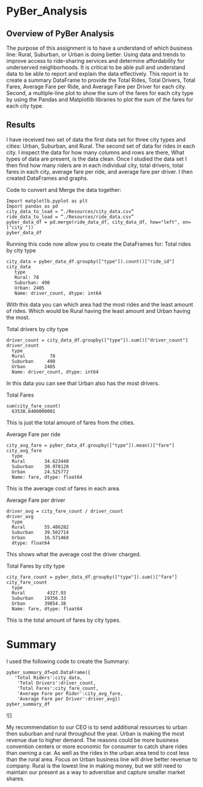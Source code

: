 # PyBer_Analysis

## Overview of PyBer Analysis
The purpose of this assignment is to have a understand of which business line: Rural, Suburban, or Urban is doing better. Using data and trends to improve access to ride-sharing services and determine affordability for underserved neighborhoods. It is critical to be able pull and understand data to be able to report and explain the data effectively.
This report is to create a summary DataFrame to provide the Total Rides, Total Drivers, Total Fares, Average Fare per Ride, and Average Fare per Driver for each city. Second, a multiple-line plot to show the sum of the fares for each city type by using the Pandas and Matplotlib libraries to plot the sum of the fares for each city type.

## Results
I have received two set of data the first data set for three city types and cities: Urban, Suburban, and Rural. The second set of data for rides in each city. I inspect the data for how many columns and rows are there, What types of data are present, is the data clean. Once I studied the data set I then find how many riders are in each individual city, total drivers, total fares in each city, average fare per ride, and average fare per driver. I then created DataFrames and graphs.

Code to convert and Merge the data together:

    Import matplotlb.pyplot as plt
    Import pandas as pd
    city_data_to_load = “./Resources/city_data.csv”
    ride_data_to_load = “./Resources/ride_data.csv”
    pyber_data_df = pd.merge(ride_data_df, city_data_df, how="left", on=["city "])
    pyber_data_df

Running this code now allow you to create the DataFrames for: 
Total rides by city type

    city_data = pyber_data_df.groupby(["type"]).count()["ride_id"]
    city_data
       type
       Rural: 78
       Suburban: 490
       Urban: 2405
       Name: driver_count, dtype: int64
With this data you can which area had the most rides and the least amount of rides. Which would be Rural having the least amount and Urban having the most.
                  
Total drivers by city type

    driver_count = city_data_df.groupby(["type"]).sum()["driver_count"]
    driver_count
      type
      Rural         78
      Suburban     490
      Urban       2405
      Name: driver_count, dtype: int64
In this data you can see that Urban also has the most drivers.

Total Fares

    sum(city_fare_count)
      63538.6400000001
This is just the total amount of fares from the cities.

Average Fare per ride

    city_avg_fare = pyber_data_df.groupby(["type"]).mean()["fare"]
    city_avg_fare
      type
      Rural       34.623440
      Suburban    30.970128
      Urban       24.525772
      Name: fare, dtype: float64
This is the average cost of fares in each area.

Average Fare per driver

    driver_avg = city_fare_count / driver_count
    driver_avg
      type
      Rural       55.486282
      Suburban    39.502714
      Urban       16.571468
      dtype: float64
This shows what the average cost the driver charged.

Total Fares by city type 

    city_fare_count = pyber_data_df.groupby(["type"]).sum()["fare"]
    city_fare_count
      type
      Rural        4327.93
      Suburban    19356.33
      Urban       39854.38
      Name: fare, dtype: float64
This is the total amount of fares by city types.

# Summary
I used the following code to create the Summary:

    pyber_summary_df=pd.DataFrame({
       'Total Riders':city_data,
        'Total Drivers':driver_count,
        'Total Fares':city_fare_count,
        'Average Fare per Rider':city_avg_fare,
        'Average Fare per Driver':driver_avg})
    pyber_summary_df
![]
 
My recommendation to our CEO is to send additional resources to urban then suburban and rural throughout the year. Urban is making the most revenue due to higher demand. The reasons could be more business convention centers or more economic for consumer to catch share rides than owning a car. As well as the rides in the urban area tend to cost less than the rural area. Focus on Urban business line will drive better revenue to company. Rural is the lowest line in making money, but we still need to maintain our present as a way to adverstise and capture smaller market shares.
